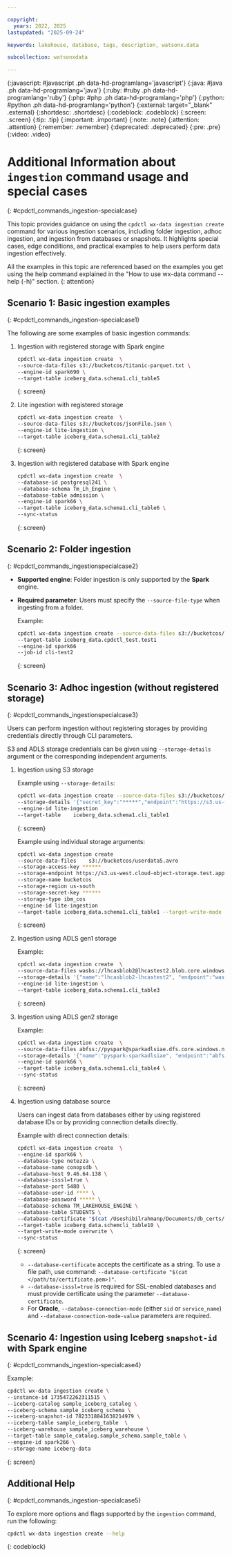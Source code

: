 ```yaml
---

copyright:
  years: 2022, 2025
lastupdated: "2025-09-24"

keywords: lakehouse, database, tags, description, watsonx.data

subcollection: watsonxdata

---
```


{:javascript: #javascript .ph data-hd-programlang='javascript'}
{:java: #java .ph data-hd-programlang='java'}
{:ruby: #ruby .ph data-hd-programlang='ruby'}
{:php: #php .ph data-hd-programlang='php'}
{:python: #python .ph data-hd-programlang='python'}
{:external: target="_blank" .external}
{:shortdesc: .shortdesc}
{:codeblock: .codeblock}
{:screen: .screen}
{:tip: .tip}
{:important: .important}
{:note: .note}
{:attention: .attention}
{:remember: .remember}
{:deprecated: .deprecated}
{:pre: .pre}
{:video: .video}

# Additional Information about `ingestion` command usage and special cases
{: #cpdctl_commands_ingestion-specialcase}

This topic provides guidance on using the `cpdctl wx-data ingestion create` command for various ingestion scenarios, including folder ingestion, adhoc ingestion, and ingestion from databases or snapshots. It highlights special cases, edge conditions, and practical examples to help users perform data ingestion effectively.

   All the examples in this topic are referenced based on the examples you get using the help command explained in the "How to use wx-data command --help (-h)" section.
   {: attention}

## Scenario 1: Basic ingestion examples
{: #cpdctl_commands_ingestion-specialcase1}

The following are some examples of basic ingestion commands:

1. Ingestion with registered storage with Spark engine

   ```bash
   cpdctl wx-data ingestion create  \
   --source-data-files s3://bucketcos/titanic-parquet.txt \
   --engine-id spark690 \
   --target-table iceberg_data.schema1.cli_table5
   ```
   {: screen}

1. Lite ingestion with registered storage

   ```bash
   cpdctl wx-data ingestion create  \
   --source-data-files s3://bucketcos/jsonFile.json \
   --engine-id lite-ingestion \
   --target-table iceberg_data.schema1.cli_table2
   ```
   {: screen}

1. Ingestion with registered database with Spark engine

   ```bash
   cpdctl wx-data ingestion create  \
   --database-id postgresql241 \
   --database-schema Tm_Lh_Engine \
   --database-table admission \
   --engine-id spark66 \
   --target-table iceberg_data.schema1.cli_table6 \
   --sync-status
   ```
   {: screen}

## Scenario 2: Folder ingestion
{: #cpdctl_commands_ingestionspecialcase2}

- **Supported engine**: Folder ingestion is only supported by the **Spark** engine.
- **Required parameter**: Users must specify the `--source-file-type` when ingesting from a folder.

   Example:

   ```bash
   cpdctl wx-data ingestion create --source-data-files s3://bucketcos/csv_folder --source-file-type csv
   --target-table iceberg_data.cpdctl_test.test1
   --engine-id spark66
   --job-id cli-test2
   ```
   {: screen}

## Scenario 3: Adhoc ingestion (without registered storage)
{: #cpdctl_commands_ingestionspecialcase3}

Users can perform ingestion without registering storages by providing credentials directly through CLI parameters.

S3 and ADLS storage credentials can be given using `--storage-details` argument or the corresponding independent arguments.

1. Ingestion using S3 storage

   Example using `--storage-details`:

   ```bash
   cpdctl wx-data ingestion create --source-data-files s3://bucketcos/titanic-parquet.txt
   --storage-details '{"secret_key":"*****","endpoint":"https://s3.us-west.cloud-object-storage.test.appdomain.cloud","type":"ibm_cos", "access_key":"*****","name":"bucketcos", "region":"us-south"}'
   --engine-id lite-ingestion
   --target-table    iceberg_data.schema1.cli_table1
   ```
   {: screen}

   Example using individual storage arguments:

   ```bash
   cpdctl wx-data ingestion create
   --source-data-files    s3://bucketcos/userdata5.avro
   --storage-access-key ******
   --storage-endpoint https://s3.us-west.cloud-object-storage.test.appdomain.cloud
   --storage-name bucketcos
   --storage-region us-south
   --storage-secret-key ******
   --storage-type ibm_cos
   --engine-id lite-ingestion
   --target-table iceberg_data.schema1.cli_table1 --target-write-mode overwrite
   ```
   {: screen}

1. Ingestion using ADLS gen1 storage

   Example:

   ```bash
   cpdctl wx-data ingestion create  \
   --source-data-files wasbs://lhcasblob2@lhcastest2.blob.core.windows.net/ingest_data_folder/employees_new_comma.orc \
   --storage-details '{"name":"lhcasblob2-lhcastest2", "endpoint":"wasbs://lhcasblob2@lhcastest2.blob.core.windows.net", "type":"adls_gen1", "access_key":"*******", "container_name":"lhcasblob2", "account_name":"lhcastest2"}' \
   --engine-id lite-ingestion \
   --target-table iceberg_data.schema1.cli_table3
   ```
   {: screen}

1. Ingestion using ADLS gen2 storage

   Example:

   ```bash
   cpdctl wx-data ingestion create  \
   --source-data-files abfss://pyspark@sparkadlsiae.dfs.core.windows.net/ingest_data_folder/iris.parquet \
   --storage-details '{"name":"pyspark-sparkadlsiae", "endpoint":"abfss://pyspark@sparkadlsiae.dfs.core.windows.net", "type":"adls_gen2", "application_id":"*****", "directory_id":"*****", "secret_key":"*******", "container_name":"pyspark", "account_name":"sparkadlsiae"}' \
   --engine-id spark66 \
   --target-table iceberg_data.schema1.cli_table4 \
   --sync-status
   ```
   {: screen}

1. Ingestion using database source

   Users can ingest data from databases either by using registered database IDs or by providing connection details directly.

   Example with direct connection details:

   ```bash
   cpdctl wx-data ingestion create  \
   --engine-id spark66 \
   --database-type netezza \
   --database-name conopsdb \
   --database-host 9.46.64.138 \
   --database-isssl=true \
   --database-port 5480 \
   --database-user-id **** \
   --database-password ***** \
   --database-schema TM_LAKEHOUSE_ENGINE \
   --database-table STUDENTS \
   --database-certificate "$(cat /Useshibilrahmanp/Documents/db_certs/netezpem)" \
   --target-table iceberg_data.schemcli_table10 \
   --target-write-mode overwrite \
   --sync-status
   ```
   {: screen}

   - `--database-certificate` accepts the certificate as a string. To use a file path, use command: `--database-certificate "$(cat </path/to/certificate.pem>)"`.
   - `--database-isssl=true` is required for SSL-enabled databases and must provide certificate using the parameter `--database-certificate`.
   - For **Oracle**, `--database-connection-mode` (either `sid` or `service_name`) and `--database-connection-mode-value` parameters are required.

## Scenario 4: Ingestion using Iceberg `snapshot-id` with Spark engine
{: #cpdctl_commands_ingestion-specialcase4}

Example:

   ```bash
   cpdctl wx-data ingestion create \
   --instance-id 1735472262311515 \
   --iceberg-catalog sample_iceberg_catalog \
   --iceberg-schema sample_iceberg_schema \
   --iceberg-snapshot-id 7823318841638214979 \
   --iceberg-table sample_iceberg_table  \
   --iceberg-warehouse sample_iceberg_warehouse \
   --target-table sample_catalog.sample_schema.sample_table \
   --engine-id spark266 \
   --storage-name iceberg-data
   ```
   {: screen}


## Additional Help
{: #cpdctl_commands_ingestion-specialcase5}

To explore more options and flags supported by the `ingestion` command, run the following:

   ```bash
   cpdctl wx-data ingestion create --help
   ```
   {: codeblock}
